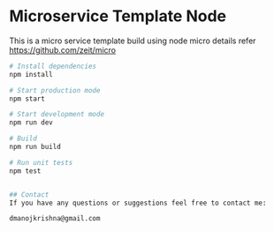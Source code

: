 # Microservice Template Node
This is a micro service template build using node micro details refer https://github.com/zeit/micro

``` bash
# Install dependencies
npm install

# Start production mode
npm start

# Start development mode
npm run dev

# Build
npm run build

# Run unit tests
npm test


## Contact
If you have any questions or suggestions feel free to contact me:

dmanojkrishna@gmail.com
